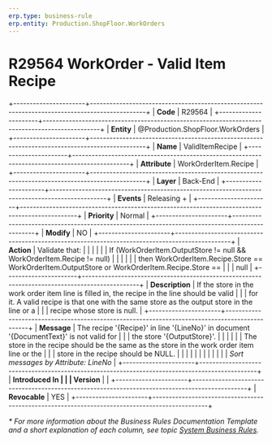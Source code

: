 ```yaml
---
erp.type: business-rule
erp.entity: Production.ShopFloor.WorkOrders
---
```


# R29564 WorkOrder - Valid Item Recipe
+----------------------+-----------------------------------------------------------------------------------------------+
| **Code**             | R29564                                                                                        |
+----------------------+-----------------------------------------------------------------------------------------------+
| **Entity**           | @Production.ShopFloor.WorkOrders                                                              |
+----------------------+-----------------------------------------------------------------------------------------------+
| **Name**             | ValidItemRecipe                                                                               |
+----------------------+-----------------------------------------------------------------------------------------------+
| **Attribute**        | WorkOrderItem.Recipe                                                                          |
+----------------------+-----------------------------------------------------------------------------------------------+
| **Layer**            | Back-End                                                                                      |
+----------------------+-----------------------------------------------------------------------------------------------+
| **Events**           | Releasing +                                                                                   |
+----------------------+-----------------------------------------------------------------------------------------------+
| **Priority**         | Normal                                                                                        |
+----------------------+-----------------------------------------------------------------------------------------------+
| **Modify**           | NO                                                                                            |
+----------------------+-----------------------------------------------------------------------------------------------+
| **Action**           | Validate that:                                                                                |
|                      |                                                                                               |
|                      | If (WorkOrderItem.OutputStore != null && WorkOrderItem.Recipe != null)                        |
|                      |                                                                                               |
|                      | then WorkOrderItem.Recipe.Store == WorkOrderItem.OutputStore or WorkOrderItem.Recipe.Store == |
|                      | null                                                                                          |
+----------------------+-----------------------------------------------------------------------------------------------+
| **Description**      | If the store in the work order item line is filled in, the recipe in the line should be valid |
|                      | for it. A valid recipe is that one with the same store as the output store in the line or a   |
|                      | recipe whose store is null.                                                                   |
+----------------------+-----------------------------------------------------------------------------------------------+
| **Message**          | The recipe \'{Recipe}\' in line \'{LineNo}\' in document \'{DocumentText}\' is not valid for  |
|                      | the store \'{OutputStore}\'.                                                                  |
|                      |                                                                                               |
|                      | The store in the recipe should be the same as the store in the work order item line or the    |
|                      | store in the recipe should be NULL.                                                           |
|                      |                                                                                               |
|                      |                                                                                               |
|                      |                                                                                               |
|                      | *Sort messages by Attribute: LineNo*                                                          |
+----------------------+-----------------------------------------------------------------------------------------------+
| **Introduced In      |                                                                                               |
| Version**            |                                                                                               |
+----------------------+-----------------------------------------------------------------------------------------------+
| **Revocable**        | YES                                                                                           |
+----------------------+-----------------------------------------------------------------------------------------------+

*\* For more information about the Business Rules Documentation Template and a short explanation of each column, see
topic [System Business Rules](../templates/template-description-system-business-rules.md).*
